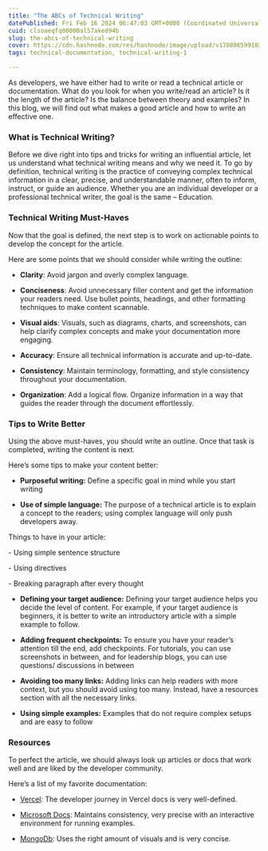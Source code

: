 ```yaml
---
title: "The ABCs of Technical Writing"
datePublished: Fri Feb 16 2024 06:47:03 GMT+0000 (Coordinated Universal Time)
cuid: clsoaeqfq00000al57aked94b
slug: the-abcs-of-technical-writing
cover: https://cdn.hashnode.com/res/hashnode/image/upload/v1708065991034/c5538e54-6f70-4dc0-8ac6-73b24072b059.jpeg
tags: technical-documentation, technical-writing-1

---
```


As developers, we have either had to write or read a technical article or documentation. What do you look for when you write/read an article? Is it the length of the article? Is the balance between theory and examples? In this blog, we will find out what makes a good article and how to write an effective one.

### What is Technical Writing?

Before we dive right into tips and tricks for writing an influential article, let us understand what technical writing means and why we need it. To go by definition, technical writing is the practice of conveying complex technical information in a clear, precise, and understandable manner, often to inform, instruct, or guide an audience. Whether you are an individual developer or a professional technical writer, the goal is the same – Education.

### Technical Writing Must-Haves

Now that the goal is defined, the next step is to work on actionable points to develop the concept for the article.

Here are some points that we should consider while writing the outline:

* **Clarity**: Avoid jargon and overly complex language.
    
* **Conciseness**: Avoid unnecessary filler content and get the information your readers need. Use bullet points, headings, and other formatting techniques to make content scannable.
    
* **Visual aids**: Visuals, such as diagrams, charts, and screenshots, can help clarify complex concepts and make your documentation more engaging.
    
* **Accuracy**: Ensure all technical information is accurate and up-to-date.
    
* **Consistency**: Maintain terminology, formatting, and style consistency throughout your documentation.
    
* **Organization**: Add a logical flow. Organize information in a way that guides the reader through the document effortlessly.
    

### Tips to Write Better

Using the above must-haves, you should write an outline. Once that task is completed, writing the content is next.

Here’s some tips to make your content better:

* **Purposeful writing:** Define a specific goal in mind while you start writing
    
* **Use of simple language:** The purpose of a technical article is to explain a concept to the readers; using complex language will only push developers away. 
    

Things to have in your article:

\- Using simple sentence structure  

\- Using directives

\- Breaking paragraph after every thought

* **Defining your target audience:** Defining your target audience helps you decide the level of content. For example, if your target audience is beginners, it is better to write an introductory article with a simple example to follow.
    
* **Adding frequent checkpoints:** To ensure you have your reader’s attention till the end, add checkpoints. For tutorials, you can use screenshots in between, and for leadership blogs, you can use questions/ discussions in between
    
* **Avoiding too many links:** Adding links can help readers with more context, but you should avoid using too many. Instead, have a resources section with all the necessary links.
    
* **Using simple examples:** Examples that do not require complex setups and are easy to follow
    

### Resources

To perfect the article, we should always look up articles or docs that work well and are liked by the developer community.

Here’s a list of my favorite documentation:

* [Vercel](https://vercel.com/docs): The developer journey in Vercel docs is very well-defined.
    
* [Microsoft Docs](https://learn.microsoft.com/en-us/docs/): Maintains consistency, very precise with an interactive environment for running examples.
    
* [MongoDb](https://www.mongodb.com/docs/): Uses the right amount of visuals and is very concise.